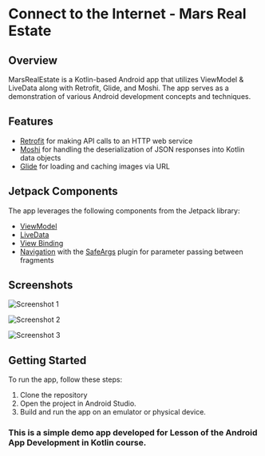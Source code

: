 # Connect to the Internet - Mars Real Estate

## Overview

MarsRealEstate is a Kotlin-based Android app that utilizes ViewModel & LiveData along with Retrofit, Glide, and Moshi. The app serves as a demonstration of various Android development concepts and techniques.

## Features

- [Retrofit](https://square.github.io/retrofit/) for making API calls to an HTTP web service
- [Moshi](https://github.com/square/moshi) for handling the deserialization of JSON responses into Kotlin data objects
- [Glide](https://bumptech.github.io/glide/) for loading and caching images via URL

## Jetpack Components

The app leverages the following components from the Jetpack library:

- [ViewModel](https://developer.android.com/topic/libraries/architecture/viewmodel)
- [LiveData](https://developer.android.com/topic/libraries/architecture/livedata)
- [View Binding](https://developer.android.com/topic/libraries/view-binding)
- [Navigation](https://developer.android.com/guide/navigation) with the [SafeArgs](https://developer.android.com/guide/navigation/use-graph/safe-args) plugin for parameter passing between fragments

## Screenshots

![Screenshot 1](https://github.com/happyDevelp/myQuiz/blob/master/app/src/androidTest/Readme_screenshots/Screenshot_2024_01_31_12_49_35_840_com_example_marsestatedata.jpg)

![Screenshot 2](https://github.com/happyDevelp/myQuiz/blob/master/app/src/androidTest/Readme_screenshots/Screenshot_2024_01_31_12_49_46_344_com_example_marsestatedata.jpg)

![Screenshot 3](https://github.com/happyDevelp/myQuiz/blob/master/app/src/androidTest/Readme_screenshots/Screenshot_2024_01_31_12_49_53_516_com_example_marsestatedata.jpg)

## Getting Started

To run the app, follow these steps:

1. Clone the repository
2. Open the project in Android Studio.
3. Build and run the app on an emulator or physical device.

### This is a simple demo app developed for Lesson of the Android App Development in Kotlin course.
